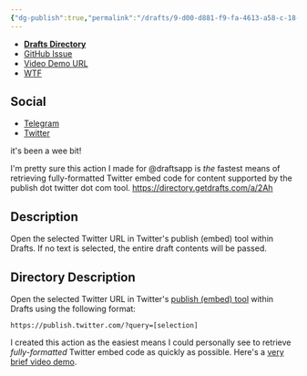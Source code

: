 ```yaml
---
{"dg-publish":true,"permalink":"/drafts/9-d00-d881-f9-fa-4613-a58-c-18-f97690-c60-a/","dgHomeLink":true,"dgPassFrontmatter":false}
---
```


- [**Drafts Directory**](https://directory.getdrafts.com/a/2Ah)
- [GitHub Issue](https://github.com/extratone/drafts/issues/66)
- [Video Demo URL](https://user-images.githubusercontent.com/43663476/174446424-a99d14fa-2f20-4fdd-84b9-d025aed5e162.MOV)
- [WTF](https://davidblue.wtf/drafts/9D00D881-F9FA-4613-A58C-18F97690C60A.html)

## Social 

- [Telegram](https://t.me/getdrafts/24)
- [Twitter](https://twitter.com/NeoYokel/status/1538190710020661249)

it's been a wee bit!

I'm pretty sure this action I made for @draftsapp is *the* fastest means of retrieving fully-formatted Twitter embed code for content supported by the publish dot twitter dot com tool. https://directory.getdrafts.com/a/2Ah

## Description

Open the selected Twitter URL in Twitter's publish (embed) tool within Drafts. If no text is selected, the entire draft contents will be passed.

## Directory Description

Open the selected Twitter URL in Twitter's [publish (embed) tool](https://publish.twitter.com) within Drafts using the following format:

`https://publish.twitter.com/?query=[selection]`

I created this action as the easiest means I could personally see to retrieve *fully-formatted* Twitter embed code as quickly as possible. Here's a [very brief video demo](https://user-images.githubusercontent.com/43663476/174446424-a99d14fa-2f20-4fdd-84b9-d025aed5e162.MOV).